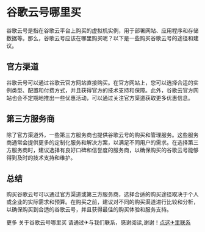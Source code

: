 # 谷歌云号哪里买

谷歌云号是指在谷歌云平台上购买的虚拟机实例，用于部署网站、应用程序和存储数据等。那么，谷歌云号应该在哪里购买呢？以下是一些购买谷歌云号的途径和建议。

## 官方渠道
谷歌云号可以通过谷歌云官方网站直接购买。在官方网站上，您可以选择合适的实例类型、配置和付费方式，并且获得官方的技术支持和保障。此外，谷歌云官方网站也会不定期地推出一些优惠活动，可以通过关注官方渠道获取更多优惠信息。

## 第三方服务商
除了官方渠道外，一些第三方服务商也提供谷歌云号的购买和管理服务。这些服务商通常会提供更多的定制化服务和解决方案，以满足不同用户的需求。在选择第三方服务商时，建议选择有良好口碑和信誉度的服务商，以确保购买的谷歌云号能够得到及时的技术支持和维护。

## 总结
购买谷歌云号可以通过官方渠道或第三方服务商，选择合适的购买途径取决于个人或企业的实际需求和预算。在购买之前，建议对不同的购买渠道进行比较和分析，以确保购买到合适的谷歌云号，并且获得最佳的购买体验和服务支持。

更多 关于谷歌云号哪里买 请通过✈与我们联系，感谢阅读,谢谢！[点这✈里联系](https://abc.k02.cc)